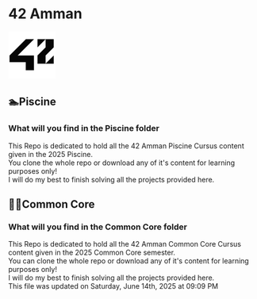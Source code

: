 # 42 Amman

![42Logo](63114141.png)

## 🏊Piscine

### What will you find in the Piscine folder

This Repo is dedicated to hold all the 42 Amman Piscine Cursus content given in the 2025 Piscine.  
You clone the whole repo or download any of it's content for learning purposes only!  
I will do my best to finish solving all the projects provided here.  

## 🧑‍💻Common Core

### What will you find in the Common Core folder

This Repo is dedicated to hold all the 42 Amman Common Core Cursus content given in the 2025 Common Core semester.  
You can clone the whole repo or download any of it's content for learning purposes only!  
I will do my best to finish solving all the projects provided here.  
This file was updated on Saturday, June 14th, 2025 at 09:09 PM
